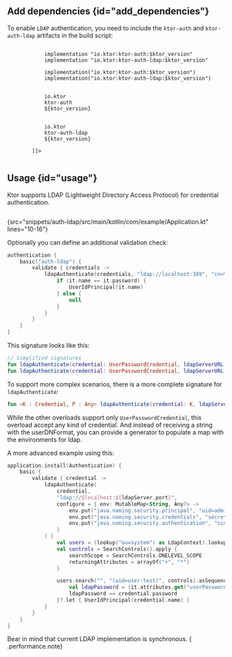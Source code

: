 [//]: # (title: LDAP)

<include src="lib.md" include-id="outdated_warning"/>

<microformat>
<var name="example_name" value="auth-ldap"/>
<include src="lib.md" include-id="download_example"/>
</microformat>

## Add dependencies {id="add_dependencies"}
To enable `LDAP` authentication, you need to include the `ktor-auth` and `ktor-auth-ldap` artifacts in the build script:

<tabs>
    <tab title="Gradle (Groovy)">
        <code style="block" lang="Groovy" title="Sample">
            implementation "io.ktor:ktor-auth:$ktor_version"
            implementation "io.ktor:ktor-auth-ldap:$ktor_version"
        </code>
    </tab>
    <tab title="Gradle (Kotlin)">
        <code style="block" lang="Kotlin" title="Sample">
            implementation("io.ktor:ktor-auth:$ktor_version")
            implementation("io.ktor:ktor-auth-ldap:$ktor_version")
        </code>
    </tab>
    <tab title="Maven">
        <code style="block" lang="XML" title="Sample">
        <![CDATA[
        <dependency>
            <groupId>io.ktor</groupId>
            <artifactId>ktor-auth</artifactId>
            <version>${ktor_version}</version>
        </dependency>
        <dependency>
            <groupId>io.ktor</groupId>
            <artifactId>ktor-auth-ldap</artifactId>
            <version>${ktor_version}</version>
        </dependency>
        ]]>
        </code>
   </tab>
</tabs>


## Usage {id="usage"}
Ktor supports LDAP (Lightweight Directory Access Protocol) for credential authentication.

```kotlin
```
{src="snippets/auth-ldap/src/main/kotlin/com/example/Application.kt" lines="10-16"}

Optionally you can define an additional validation check:
```kotlin
authentication {
    basic("auth-ldap") {
        validate { credentials ->
            ldapAuthenticate(credentials, "ldap://localhost:389", "cn=%s,dc=ktor,dc=io") {
                if (it.name == it.password) {
                    UserIdPrincipal(it.name)
                } else {
                    null
                }
            }
        }
    }
}
```

This signature looks like this:

```kotlin
// Simplified signatures
fun ldapAuthenticate(credential: UserPasswordCredential, ldapServerURL: String, userDNFormat: String): UserIdPrincipal?
fun ldapAuthenticate(credential: UserPasswordCredential, ldapServerURL: String, userDNFormat: String, validate: InitialDirContext.(UserPasswordCredential) -> UserIdPrincipal?): UserIdPrincipal?
```

To support more complex scenarios, there is a more complete signature for `ldapAuthenticate`:

```kotlin
fun <K : Credential, P : Any> ldapAuthenticate(credential: K, ldapServerURL: String, ldapEnvironmentBuilder: (MutableMap<String, Any?>) -> Unit = {}, doVerify: InitialDirContext.(K) -> P?): P?
```

While the other overloads support only `UserPasswordCredential`, this overload accept any kind of credential. And instead of receiving a string with the userDNFormat, you can provide a generator
to populate a map with the environments for ldap.

A more advanced example using this:

```kotlin
application.install(Authentication) {
    basic {
        validate { credential ->
            ldapAuthenticate(
                credential,
                "ldap://$localhost:${ldapServer.port}",
                configure = { env: MutableMap<String, Any?> -> 
                    env.put("java.naming.security.principal", "uid=admin,ou=system")
                    env.put("java.naming.security.credentials", "secret")
                    env.put("java.naming.security.authentication", "simple")
                }
            ) {
                val users = (lookup("ou=system") as LdapContext).lookup("ou=users") as LdapContext
                val controls = SearchControls().apply {
                    searchScope = SearchControls.ONELEVEL_SCOPE
                    returningAttributes = arrayOf("+", "*")
                }

                users.search("", "(uid=user-test)", controls).asSequence().firstOrNull {
                    val ldapPassword = (it.attributes.get("userPassword")?.get() as ByteArray?)?.toString(Charsets.ISO_8859_1)
                    ldapPassword == credential.password
                }?.let { UserIdPrincipal(credential.name) }
            }
        }
    }
}
```

Bear in mind that current LDAP implementation is synchronous.
{ .performance.note}